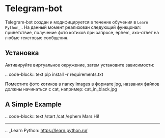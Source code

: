 Telegram-bot
============

Telegram-bot создан и модифицируется в течение обучения в `Learn Python`_ .
На данный момент реализован следующий функцонал:
приветствие, получение фото котиков при запросе, ephem, эхо-ответ на любые текстовые сообщения.

Установка
---------

Активируйте виртуальное окружение, затем установите зависимости:

.. code-block:: text
	pip install -r requirements.txt

Поместите фото котиков в папку images в формате jpg, названия файлов должны начинаться c cat, например: cat_in_black.jpg

A Simple Example
----------------

.. code-block:: text
	/start
	/cat
	/ephem Mars
	Hi!

***

.. _Learn Python: https://learn.python.ru/